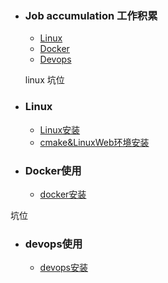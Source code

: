 + ### Job accumulation 工作积累
    + [Linux](#Linux)
    + [Docker](#Docker使用)
    + [Devops](#devops使用)
	
	linux 坑位
+ ### Linux
    + [Linux安装](https://github.com/Kingserch/Job-accumulation/blob/Linux/Linux/Linux%E5%88%9D%E5%A7%8B%E5%8C%96.md)
	+ [cmake&LinuxWeb环境安装](https://github.com/Kingserch/Job-accumulation/blob/Linux/Linux/Linux%E5%88%9D%E5%A7%8B%E5%8C%96%E4%BA%8C.md)
+ ### Docker使用
    + [docker安装](https://github.com/Kingserch/Job-accumulation/blob/Docker/docker%E5%AE%89%E8%A3%85.md)
	
	
坑位

	
+ ### devops使用
    + [devops安装](https://github.com/Kingserch/Job-accumulation/blob/Docker/docker%E5%AE%89%E8%A3%85.md)
